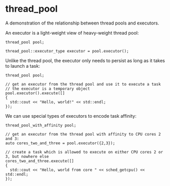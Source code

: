 # thread_pool
A demonstration of the relationship between thread pools and executors.

An executor is a light-weight view of heavy-weight thread pool:

    thread_pool pool;
    
    thread_pool::executor_type executor = pool.executor();
    
Unlike the thread pool, the executor only needs to persist as long as it takes to launch a task:

    thread_pool pool;
    
    // get an executor from the thread pool and use it to execute a task
    // the executor is a temporary object
    pool.executor().execute([]
    {
      std::cout << "Hello, world!" << std::endl;
    });

We can use special types of executors to encode task affinity:

    thread_pool_with_affinity pool;
    
    // get an executor from the thread pool with affinity to CPU cores 2 and 3:
    auto cores_two_and_three = pool.executor({2,3});
    
    // create a task which is allowed to execute on either CPU cores 2 or 3, but nowhere else
    cores_two_and_three.execute([]
    {
      std::cout << "Hello, world from core " << sched_getcpu() << std::endl;
    });
